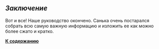 ## ***Заключение***
Вот и все! Наше руководство окончено. Санька очень постарался собрать всю самую важную информацию и изложить ее как можно более сжато и кратко.

[**К содержанию**](readme.md)